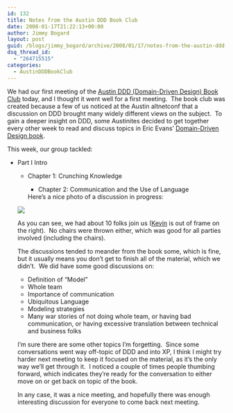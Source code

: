 ```yaml
---
id: 132
title: Notes from the Austin DDD Book Club
date: 2008-01-17T21:22:13+00:00
author: Jimmy Bogard
layout: post
guid: /blogs/jimmy_bogard/archive/2008/01/17/notes-from-the-austin-ddd-book-club.aspx
dsq_thread_id:
  - "264715515"
categories:
  - AustinDDDBookClub
---
```

We had our first meeting of the [Austin DDD (Domain-Driven Design) Book Club](http://groups.google.com/group/austin-ddd-book-club/) today, and I thought it went well for a first meeting.&nbsp; The book club was created because a few of us noticed at the Austin altnetconf that a discussion on DDD brought many widely different views on the subject.&nbsp; To gain a deeper insight on DDD, some Austinites decided to get together every other week to read and discuss topics in Eric Evans&#8217; [Domain-Driven Design book](http://www.amazon.com/Domain-Driven-Design-Tackling-Complexity-Software/dp/0321125215).

This week, our group tackled:

  * Part I Intro 
      * Chapter 1: Crunching Knowledge 
          * Chapter 2: Communication and the Use of Language</ul> 
        Here&#8217;s a nice photo of a discussion in progress:
        
         ![](http://grabbagoftimg.s3.amazonaws.com/austinddd_week1.jpg)
        
        As you can see, we had about 10 folks join us ([Kevin](http://blogs.dovetailsoftware.com/blogs/kmiller/) is out of frame on the right).&nbsp; No chairs were thrown either, which was good for all parties involved (including the chairs).
        
        The discussions tended to meander from the book some, which is fine, but it usually means you don&#8217;t get to finish all of the material, which we didn&#8217;t.&nbsp; We did have some good discussions on:
        
          * Definition of &#8220;Model&#8221;
          * Whole team
          * Importance of communication
          * Ubiquitous Language
          * Modeling strategies
          * Many war stories of not doing whole team, or having bad communication, or having excessive translation between technical and business folks
        
        I&#8217;m sure there are some other topics I&#8217;m forgetting.&nbsp; Since some conversations went way off-topic of DDD and into XP, I think I might try harder next meeting to keep it focused on the material, as it&#8217;s the only way we&#8217;ll get through it.&nbsp; I noticed a couple of times people thumbing forward, which indicates they&#8217;re ready for the conversation to either move on or get back on topic of the book.
        
        In any case, it was a nice meeting, and hopefully there was enough interesting discussion for everyone to come back next meeting.